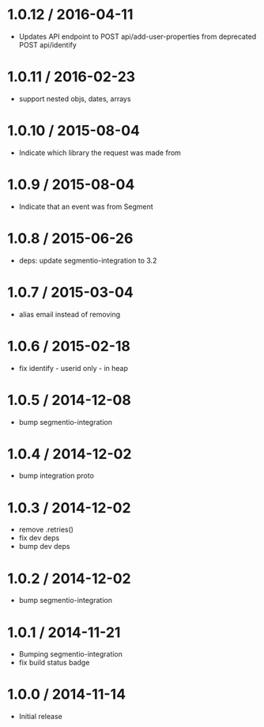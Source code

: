 
1.0.12 / 2016-04-11
===================

  * Updates API endpoint to POST api/add-user-properties from deprecated POST api/identify

1.0.11 / 2016-02-23
===================

  * support nested objs, dates, arrays

1.0.10 / 2015-08-04
===================

  * Indicate which library the request was made from

1.0.9 / 2015-08-04
==================

  * Indicate that an event was from Segment

1.0.8 / 2015-06-26
==================

  * deps: update segmentio-integration to 3.2


1.0.7 / 2015-03-04
==================

  * alias email instead of removing

1.0.6 / 2015-02-18
==================

  * fix identify - userid only - in heap

1.0.5 / 2014-12-08
==================

 * bump segmentio-integration

1.0.4 / 2014-12-02
==================

 * bump integration proto

1.0.3 / 2014-12-02
==================

 * remove .retries()
 * fix dev deps
 * bump dev deps

1.0.2 / 2014-12-02
==================

 * bump segmentio-integration

1.0.1 / 2014-11-21
==================

 * Bumping segmentio-integration
 * fix build status badge

1.0.0 / 2014-11-14
==================

  * Initial release
